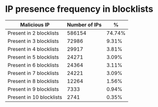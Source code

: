 # IP presence frequency in blocklists
| Malicious IP | Number of IPs | % |
|----|----|----|
| Present in 2 blocklists | 586154 | 74.74% |
| Present in 3 blocklists | 72986 | 9.31% |
| Present in 4 blocklists | 29917 | 3.81% |
| Present in 5 blocklists | 24271 | 3.09% |
| Present in 6 blocklists | 24364 | 3.11% |
| Present in 7 blocklists | 24221 | 3.09% |
| Present in 8 blocklists | 12264 | 1.56% |
| Present in 9 blocklists | 7333 | 0.94% |
| Present in 10 blocklists | 2741 | 0.35% |
